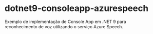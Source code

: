 # dotnet9-consoleapp-azurespeech
Exemplo de implementação de Console App em .NET 9 para reconhecimento de voz utilizando o serviço Azure Speech.

